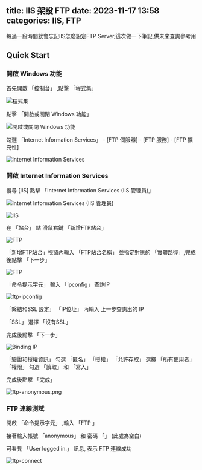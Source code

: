 title: IIS 架設 FTP
date: 2023-11-17 13:58
categories: IIS, FTP
----------------------

每過一段時間就會忘記IIS怎麼設定FTP Server,這次做一下筆記,供未來查詢參考用

## Quick Start

### 開啟 Windows 功能

首先開啟 「控制台」 ,點擊 「程式集」 

![程式集](pic/control.png)

點擊 「開啟或關閉 Windows 功能」 

![開啟或關閉 Windows 功能](pic/windows.png)

勾選 「Internet Information Services」 
    - [FTP 伺服器]
        - [FTP 服務]
        - [FTP 擴充性]

![Internet Information Services](pic/iis.png)

### 開啟 Internet Information Services

搜尋 [IIS] 點擊 「Internet Information Services (IIS 管理員)」 

![Internet Information Services (IIS 管理員)](pic/iis-admin.png)

![IIS](pic/iis-admin-2.png)

在 「站台」 點 滑鼠右鍵 「新增FTP站台」

![FTP](pic/iis-add-ftp.png)

「新增FTP站台」視窗內輸入 「FTP站台名稱」 並指定對應的 「實體路徑」,完成後點擊 「下一步」

![FTP](pic/iis-add-ftp-2.png)

「命令提示字元」 輸入 「ipconfig」 查詢IP

![ftp-ipconfig](pic/ftp-ipconfig.png)

「繫結和SSL 設定」 「IP位址」 內輸入 上一步查詢出的 IP

「SSL」 選擇  「沒有SSL」

完成後點擊 「下一步」

![Binding IP](pic/ftp-binding-ip.png)

「驗證和授權資訊」 勾選 「匿名」
「授權」 「允許存取」 選擇 「所有使用者」
「權限」 勾選 「讀取」 和 「寫入」
 
 完成後點擊 「完成」

![ftp-anonymous.png](pic/ftp-anonymous.png)

### FTP 連線測試

開啟 「命令提示字元」 ,輸入 「FTP <IP>」

接著輸入帳號 「anonymous」 和 密碼 「」 (此處為空白)

可看見 「User logged in.」 訊息, 表示 FTP 連線成功

![ftp-connect](/pic/ftp-connect.png)




